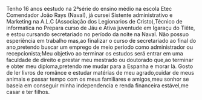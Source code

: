   Tenho 16 anos eestudo na 2ªsérie do ensino médio na escola Etec Comendador João Rays (Naval),
já cursei Sistente administrativo e Marketing na A.L.C (Associação dos Legionarios de Cristo),Técnico de informatica no Prepara curso de Jáu e Ativa juventude em Igaraçu do Tiête,
e estou cursando secretariado no período da noite na Naval.
  Não possuo esperiência em trabalho mas,ao finalizar o curso de secretariado ao final do ano,pretendo buscar um emprego de meio periodo como administrador ou recepcionista;Meu objetivo ao terminar os estudos
será entrar em uma faculdade de direito e prestar meu mestrado ou doutorado que,ao terminar e obter meu diploma,pretendo me mudar para a Espanha e morar lá.
  Gosto de ler livros de românce e estudar matérias de meu agrado,cuidar de meus animais e passar tempo com os meus familiares e amigos,meu sonhor se baseia em conseguir minha independencia e renda financeira estável,me casar e ter filhos.
